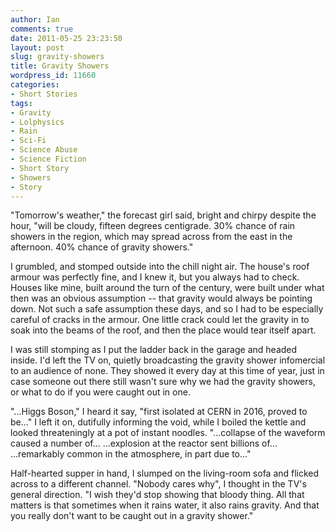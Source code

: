 ```yaml
---
author: Ian
comments: true
date: 2011-05-25 23:23:50
layout: post
slug: gravity-showers
title: Gravity Showers
wordpress_id: 11660
categories:
- Short Stories
tags:
- Gravity
- Lolphysics
- Rain
- Sci-Fi
- Science Abuse
- Science Fiction
- Short Story
- Showers
- Story
---
```


"Tomorrow's weather," the forecast girl said, bright and chirpy despite the hour, "will be cloudy, fifteen degrees centigrade. 30% chance of rain showers in the region, which may spread across from the east in the afternoon. 40% chance of gravity showers."

I grumbled, and stomped outside into the chill night air. The house's roof armour was perfectly fine, and I knew it, but you always had to check. Houses like mine, built around the turn of the century, were built under what then was an obvious assumption -- that gravity would always be pointing down. Not such a safe assumption these days, and so I had to be especially careful of cracks in the armour.  One little crack could let the gravity in to soak into the beams of the roof, and then the place would tear itself apart.

I was still stomping as I put the ladder back in the garage and headed inside. I'd left the TV on, quietly broadcasting the gravity shower infomercial to an audience of none. They showed it every day at this time of year, just in case someone out there still wasn't sure why we had the gravity showers, or what to do if you were caught out in one.

"...Higgs Boson," I heard it say, "first isolated at CERN in 2016, proved to be..."  I left it on, dutifully informing the void, while I boiled the kettle and looked threateningly at a pot of instant noodles.  "...collapse of the waveform caused a number of... ...explosion at the reactor sent billions of... ...remarkably common in the atmosphere, in part due to..."

Half-hearted supper in hand, I slumped on the living-room sofa and flicked across to a different channel.  "Nobody cares why", I thought in the TV's general direction.  "I wish they'd stop showing that bloody thing.  All that matters is that sometimes when it rains water, it also rains gravity.  And that you really don't want to be caught out in a gravity shower."